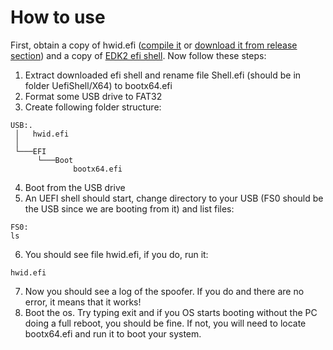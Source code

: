 # How to use
First, obtain a copy of hwid.efi ([compile it](pages/LINUX.md) or [download it from release section](https://github.com/SamuelTulach/negativespoofer/releases)) and a copy of [EDK2 efi shell](https://github.com/tianocore/edk2/releases). Now follow these steps:

1. Extract downloaded efi shell and rename file Shell.efi (should be in folder UefiShell/X64) to bootx64.efi
2. Format some USB drive to FAT32
3. Create following folder structure:
```
USB:.
 │   hwid.efi
 │
 └───EFI
      └───Boot
              bootx64.efi
```
4. Boot from the USB drive
5. An UEFI shell should start, change directory to your USB (FS0 should be the USB since we are booting from it) and list files:
```
FS0:
ls
```
6. You should see file hwid.efi, if you do, run it:
```
hwid.efi
```
7. Now you should see a log of the spoofer. If you do and there are no error, it means that it works!
8. Boot the os. Try typing exit and if you OS starts booting without the PC doing a full reboot, you should be fine. If not, you will need to locate bootx64.efi and run it to boot your system.